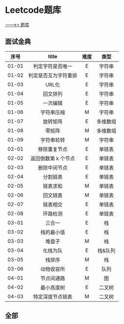 # Leetcode题库


[--->> 题库](https://leetcode-cn.com/problemset/all/)


## 面试金典

序号 | title | 难度 | 类型
:-: | :-: | :-: | :-:
01-01 | 判定字符是否唯一 | E | 字符串
01-02 | 判定是否互为字符重排   | E | 字符串
01-03 | URL化  | E | 字符串
01-04 | 回文排列   | E | 字符串
01-05 | 一次编辑   | E | 字符串
01-06 | 字符串压缩   | M | 字符串
01-07 | 旋转矩阵   | E | 多维数组
01-08 | 零矩阵   | M | 多维数组
01-09 | 字符串轮转   | M | 字符串
02-01 | 移除重复节点   | E | 单链表
02-02 | 返回倒数第 k 个节点   | E | 单链表
02-03 | 删除中间节点   | E | 单链表
02-04 | 分割链表   | E | 单链表
02-05 | 链表求和  | M | 单链表
02-06 | 回文链表   | M | 单链表
02-07 | 链表相交   | E | 单链表
02-08 | 环路检测   | E | 单链表
03-01 | 三合一 | E | 栈
03-02 | 栈的最小值   | E | 栈
03-03 | 堆盘子   | M | 栈
03-04 | 化栈为队   | E | 栈&队列
03-05 | 栈排序   | M | 栈
03-06 | 动物收容所   | E | 队列
04-01 | 节点间通路  | M | 图
04-02 | 最小高度树  | E | 二叉树
04-03 | 特定深度节点链表  | M | 二叉树



## 全部
